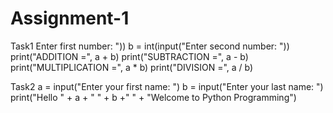# Assignment-1
Task1
Enter first number: "))
b = int(input("Enter second number: "))
print("ADDITION =", a + b)
print("SUBTRACTION =", a - b)
print("MULTIPLICATION =", a * b)
print("DIVISION =", a / b)

Task2
a = input("Enter your first name: ")
b = input("Enter your last name: ")
print("Hello " + a + " " + b +" " + "Welcome to Python Programming")
